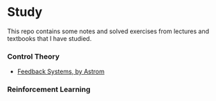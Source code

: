 # Study

This repo contains some notes and solved exercises from lectures and textbooks that I have studied.

### Control Theory
- [Feedback Systems, by Astrom](/Feedback%20Systems%20[Astrom])

### Reinforcement Learning

